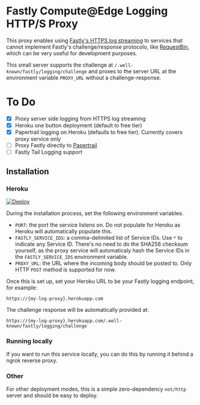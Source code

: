 # Fastly Compute@Edge Logging HTTP/S Proxy

This proxy enables using [Fastly's HTTPS log streaming](https://docs.fastly.com/en/guides/compute-log-streaming-https) to services that cannot implement Fastly's challenge/response protocolo, like [RequestBin](https://requestbin.com/), which can be very useful for development purposes.

This small server supports the challenge at `/.well-known/fastly/logging/challenge` and proxes to the server URL at the environment variable `PROXY_URL` without a challenge-response.

# To Do

- [x] Proxy server side logging from HTTPS log streaming
- [x] Heroku one button deployment (default to free tier)
- [x] Papertrail logging on Heroku (defaulls to free tier). Currently covers proxy service only
- [ ] Proxy Fastly directly to [Papertrail](https://www.papertrail.com/)
- [ ] Fastly Tail Logging support

## Installation

### Heroku

[![Deploy](https://www.herokucdn.com/deploy/button.svg)](https://heroku.com/deploy)

During the installation process, set the following environment variables.

* `PORT`: the port the service listens on. Do not populate for Heroku as Heroku will automatically populate this.
* `FASTLY_SERVICE_IDS`: a comma-delimited list of Service IDs. Use `*` to indicate any Service ID. There's no need to do the SHA256 checksum yourself, as the proxy service will automaticaly hash the Service IDs in the `FASTLY_SERVICE_IDS` environment variable.
* `PROXY_URL`: the URL where the incoming body should be posted to. Only HTTP `POST` method is supported for now.

Once this is set up, set your Heroku URL to be your Fastly logging endpoint, for example:

`https://{my-log-proxy}.herokuapp.com`

The challenge response will be automatically provided at:

`https://{my-log-proxy}.herokuapp.com/.well-known/fastly/logging/challenge`

### Running locally

If you want to run this service locally, you can do this by running it behind a ngrok reverse proxy.

### Other

For other deployment modes, this is a simple zero-dependency `net/http` server and should be easy to deploy.